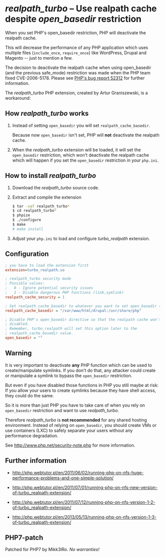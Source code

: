 # *realpath_turbo* – Use realpath cache despite *open_basedir* restriction

When you set PHP's open_basedir restriction, PHP will deactivate the
realpath cache.

This will decrease the performance of any PHP application which uses
multiple files (`include_once`, `require_once`) like WordPress,
Drupal and Magento -- just to mention a few.

The decision to deactivate the realpath cache when using open_basedir
(and the previous safe_mode) restriction was made when the PHP team fixed
CVE-2006-5178. Please see [PHP's bug report 52312](https://bugs.php.net/bug.php?id=52312)
for further information.

The *realpath_turbo* PHP extension, created by Artur Graniszewski, is a
workaround:


## How *realpath_turbo* works

1. Instead of setting `open_basedir` you will set
   `realpath_cache_basedir`.

   Because now `open_basedir` isn't set, PHP will **not** deactivate the
   realpath cache.

2. When the *realpath_turbo* extension will be loaded, it will set the
   `open_basedir` restriction, which won't deactivate the realpath cache
   which will happen if you set the `open_basedir` restriction in your
   `php.ini`.


## How to install *realpath_turbo*

1. Download the *realpath_turbo* source code.

2. Extract and compile the extension

   ```sh
   $ tar -xaf realpath_turbo*
   $ cd realpath_turbo*
   $ phpize
   $ ./configure
   $ make
   # make install
   ```

3. Adjust your `php.ini` to load and configure *turbo_realpath* extension.


## Configuration

```ini
; you have to load the extension first
extension=turbo_realpath.so

; realpath_turbo security mode
; Possible values:
;   0 - Ignore potential security issues
;   1 - Disable dangerous PHP functions (link,symlink)
realpath_cache_security = 1

; Set realpath_cache_basedir to whatever you want to set open_basedir to
realpath_cache_basedir = "/var/www/html/drupal:/usr/share/php"

; Disable PHP's open_basedir directive so that the realpath cache won't be
; disabled.
; Remember, turbo_realpath will set this option later to the
; realpath_cache_basedir value.
open_basedir = ""
```


## Warning

It is very important to deactivate **any** PHP function which can be used
to create/manipulate symlinks. If you don't do that, any attacker could
create or manipulate a symlink to bypass the `open_basedir` restriction.

But even if you have disabled those functions in PHP you still maybe at
risk: If you allow your users to create symlinks because they have shell
access, they could do the same.

So it is more than just PHP you have to take care of when you rely on
`open_basedir` restriction and want to use *realpath_turbo*.

Therefore *realpath_turbo* is **not recommended** for any shared hosting
environment. Instead of relying on `open_basedir`, you should create VMs or
use containers (LXC) to safely separate your users without any performance
degradation.

See http://www.php.net/security-note.php for more information.


## Further information

 - http://php.webtutor.pl/en/2011/06/02/running-php-on-nfs-huge-performance-problems-and-one-simple-solution/

 - http://php.webtutor.pl/en/2011/07/01/running-php-on-nfs-new-version-of-turbo_realpath-extension/

 - http://php.webtutor.pl/en/2011/07/12/running-php-on-nfs-version-1-2-of-turbo_realpath-extension/

 - http://php.webtutor.pl/en/2013/05/13/running-php-on-nfs-version-1-3-of-turbo_realpath-extension/


## PHP7-patch

Patched for PHP7 by Mikk3lRo. *No warranties!*